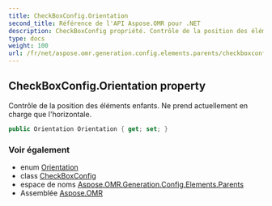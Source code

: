 ```yaml
---
title: CheckBoxConfig.Orientation
second_title: Référence de l'API Aspose.OMR pour .NET
description: CheckBoxConfig propriété. Contrôle de la position des éléments enfants. Ne prend actuellement en charge que lhorizontale.
type: docs
weight: 100
url: /fr/net/aspose.omr.generation.config.elements.parents/checkboxconfig/orientation/
---
```

## CheckBoxConfig.Orientation property

Contrôle de la position des éléments enfants. Ne prend actuellement en charge que l'horizontale.

```csharp
public Orientation Orientation { get; set; }
```

### Voir également

* enum [Orientation](../../../aspose.omr.generation/orientation/)
* class [CheckBoxConfig](../)
* espace de noms [Aspose.OMR.Generation.Config.Elements.Parents](../../checkboxconfig/)
* Assemblée [Aspose.OMR](../../../)


